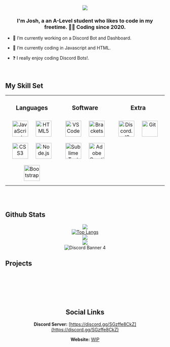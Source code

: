 <div align="center">
<img src="https://rishavanand.github.io/static/images/greetings.gif" align="center" style="width: 100%, hight: 50px" />
</div>  
  

### <div align="center">**I'm Josh, a an A-Level student who likes to code in my freetime. 👨‍💻 Coding since 2020.**</div>  
  

- 🤖 I’m currently working on a Discord Bot and Dashboard.  
  

- 📃 I’m currently coding in Javascript and HTML.  
  

- ❓  I really enjoy coding Discord Bots!.  

<br/>  


## My Skill Set  
<div align="center">
<table><tr><td valign="top" width="33%">
<div align="center">

### **Languages**
<img style="margin: 10px" src="https://profilinator.rishav.dev/skills-assets/javascript-original.svg" alt="JavaScript" height="50" /> 
<img style="margin: 10px" src="https://profilinator.rishav.dev/skills-assets/html5-original-wordmark.svg" alt="HTML5" height="50" />  
<img style="margin: 10px" src="https://profilinator.rishav.dev/skills-assets/css3-original-wordmark.svg" alt="CSS3" height="50" /> 
<img style="margin: 10px" src="https://profilinator.rishav.dev/skills-assets/nodejs-original-wordmark.svg" alt="Node.js" height="50" />  
<img style="margin: 10px" src="https://profilinator.rishav.dev/skills-assets/bootstrap-plain.svg" alt="Bootstrap" height="50" /> 
</div>

</td><td valign="top" width="33%">
<div align="center">  

### **Software** 
<img style="margin: 10px" src="https://code.visualstudio.com/assets/updates/1_35/logo-stable.png" alt="VSCode" height="50" />  
<img style="margin: 10px" src="https://upload.wikimedia.org/wikipedia/commons/thumb/4/4c/Brackets_Icon.svg/1024px-Brackets_Icon.svg.png" alt="Brackets" height="50" />  
<img style="margin: 10px" src="https://cdn2.iconfinder.com/data/icons/designer-skills/128/sublime-text-3-512.png" alt="Sublime Text" height="50" />  
<img style="margin: 10px" src="https://cdn.iconscout.com/icon/free/png-512/adobe-creative-cloud-1855032-1571413.png" alt="Adobe Creative Cloud" height="50" />  
</div>

</td><td valign="top" width="33%">
<div align="center">  

### **Extra**
<img style="margin: 10px" src="https://discord.js.org/static/logo-square.png" alt="Discord.JS" height="50" />  
<img style="margin: 10px" src="https://profilinator.rishav.dev/skills-assets/git-scm-icon.svg" alt="Git" height="50" />

</td></tr></table>  
</div>
<br/>  
 

<br/>  


## Github Stats  
<div align="center"><img src="https://github-readme-stats.vercel.app/api?username=Jo9871&show_icons=true&hide_border=true&theme=graywhite "></div>
<div align="center"><a href="https://github.com/Jo9871"><img src="https://github-readme-stats.vercel.app/api/top-langs/?username=Jo9871&langs_count=10)(https://github.com/Jo9871/github-readme-stats&count_private=true" alt="Top Langs"></a></div>  
<div align="center"><img src="https://github-profile-trophy.vercel.app/?username=Jo9871&theme=graywhite&count_private=true"></div>
<div align="center"><img src="https://github-readme-stats.vercel.app/api/wakatime?username=Jo9871"></div>

<div align="center"><img src="https://discordapp.com/api/guilds/814812523562926120/widget.png?style=banner4" alt="Discord Banner 4"/></div>

  
## Projects  

<div align="center">
<p><a href="https://github.com/Jo9871/"><img src="https://github-readme-stats.vercel.app/api/pin/?username=Jo9871&repo=" alt="" /></a>
<a href="https://github.com/Jo9871/"><img src="https://github-readme-stats.vercel.app/api/pin/?username=Jo9871&repo=" alt="" /></a>
</div> 

<div>&nbsp</div>
<div>&nbsp</div>
<div>&nbsp</div>

<div align="center">

## **Social Links**
**Discord Server:**
[https://discord.gg/SGzffe8CkZ](https://discord.gg/SGzffe8CkZ)

**Website:**
[WIP]()
</div>

